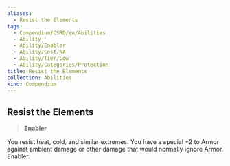 ```yaml
---
aliases:
  - Resist the Elements
tags:
  - Compendium/CSRD/en/Abilities
  - Ability
  - Ability/Enabler
  - Ability/Cost/NA
  - Ability/Tier/Low
  - Ability/Categories/Protection
title: Resist the Elements
collection: Abilities
kind: Compendium
---
```

## Resist the Elements  
>**Enabler**
  
You resist heat, cold, and similar extremes. You have a special +2 to Armor against ambient damage or other damage that would normally ignore Armor. Enabler.